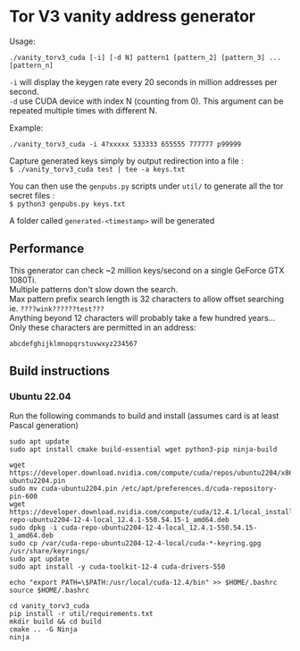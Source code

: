 # Tor V3 vanity address generator

Usage:
```
./vanity_torv3_cuda [-i] [-d N] pattern1 [pattern_2] [pattern_3] ... [pattern_n]
```

`-i` will display the keygen rate every 20 seconds in million addresses per second.  
`-d` use CUDA device with index N (counting from 0). This argument can be repeated multiple times with different N.

Example:
```
./vanity_torv3_cuda -i 4?xxxxx 533333 655555 777777 p99999
```
Capture generated keys simply by output redirection into a file :  
`$ ./vanity_torv3_cuda test | tee -a keys.txt`

You can then use the `genpubs.py` scripts under `util/` to generate all the tor secret files :  
 `$ python3 genpubs.py keys.txt`
 
A folder called `generated-<timestamp>` will be generated  

## Performance

This generator can check ~2 million keys/second on a single GeForce GTX 1080Ti.  
Multiple patterns don't slow down the search.  
Max pattern prefix search length is 32 characters to allow offset searching ie. `????wink??????test???`  
Anything beyond 12 characters will probably take a few hundred years...  
Only these characters are permitted in an address:  
```
abcdefghijklmnopqrstuvwxyz234567
```

## Build instructions

### Ubuntu 22.04

Run the following commands to build and install (assumes card is at least Pascal generation)
```
sudo apt update
sudo apt install cmake build-essential wget python3-pip ninja-build

wget https://developer.download.nvidia.com/compute/cuda/repos/ubuntu2204/x86_64/cuda-ubuntu2204.pin
sudo mv cuda-ubuntu2204.pin /etc/apt/preferences.d/cuda-repository-pin-600
wget https://developer.download.nvidia.com/compute/cuda/12.4.1/local_installers/cuda-repo-ubuntu2204-12-4-local_12.4.1-550.54.15-1_amd64.deb
sudo dpkg -i cuda-repo-ubuntu2204-12-4-local_12.4.1-550.54.15-1_amd64.deb
sudo cp /var/cuda-repo-ubuntu2204-12-4-local/cuda-*-keyring.gpg /usr/share/keyrings/
sudo apt update
sudo apt install -y cuda-toolkit-12-4 cuda-drivers-550

echo "export PATH=\$PATH:/usr/local/cuda-12.4/bin" >> $HOME/.bashrc
source $HOME/.bashrc

cd vanity_torv3_cuda
pip install -r util/requirements.txt
mkdir build && cd build
cmake .. -G Ninja
ninja
```

